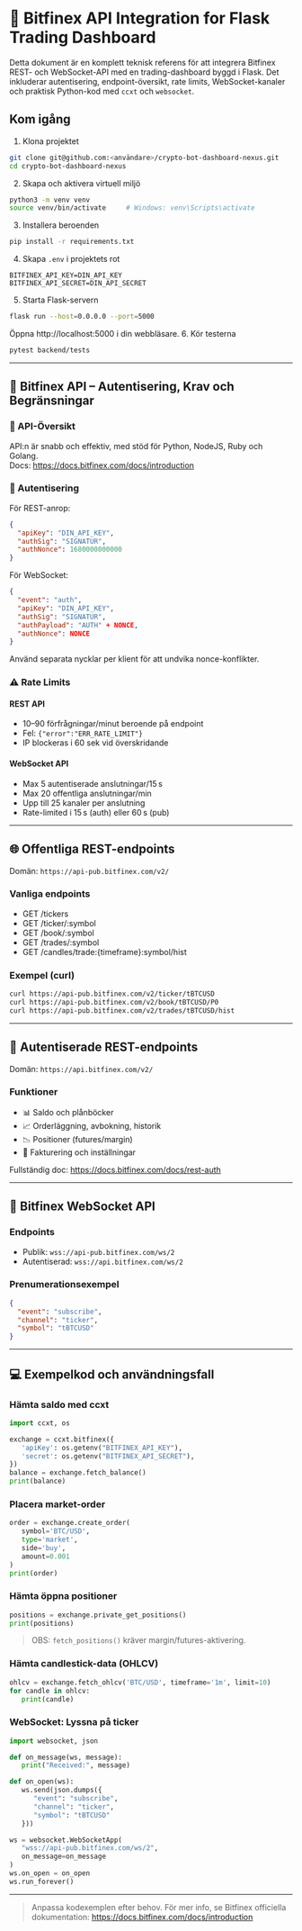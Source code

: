 # 📘 Bitfinex API Integration for Flask Trading Dashboard

Detta dokument är en komplett teknisk referens för att integrera Bitfinex REST- och WebSocket-API med en trading-dashboard byggd i Flask. Det inkluderar autentisering, endpoint-översikt, rate limits, WebSocket-kanaler och praktisk Python-kod med `ccxt` och `websocket`.

## Kom igång

1. Klona projektet  
  ```bash
  git clone git@github.com:<användare>/crypto-bot-dashboard-nexus.git
  cd crypto-bot-dashboard-nexus
  ```
2. Skapa och aktivera virtuell miljö  
  ```bash
  python3 -m venv venv
  source venv/bin/activate     # Windows: venv\Scripts\activate
  ```
3. Installera beroenden  
  ```bash
  pip install -r requirements.txt
  ```
4. Skapa `.env` i projektets rot  
  ```dotenv
  BITFINEX_API_KEY=DIN_API_KEY
  BITFINEX_API_SECRET=DIN_API_SECRET
  ```
5. Starta Flask-servern  
  ```bash
  flask run --host=0.0.0.0 --port=5000
  ```
  Öppna http://localhost:5000 i din webbläsare.
6. Kör testerna
  ```bash
  pytest backend/tests
  ```


---

## 🔐 Bitfinex API – Autentisering, Krav och Begränsningar

### 📌 API-Översikt  
API:n är snabb och effektiv, med stöd för Python, NodeJS, Ruby och Golang.  
Docs: https://docs.bitfinex.com/docs/introduction

### 🔑 Autentisering  
För REST-anrop:
```json
{
  "apiKey": "DIN_API_KEY",
  "authSig": "SIGNATUR",
  "authNonce": 1680000000000
}
```
För WebSocket:
```json
{
  "event": "auth",
  "apiKey": "DIN_API_KEY",
  "authSig": "SIGNATUR",
  "authPayload": "AUTH" + NONCE,
  "authNonce": NONCE
}
```
Använd separata nycklar per klient för att undvika nonce-konflikter.

### ⚠️ Rate Limits

#### REST API
* 10–90 förfrågningar/minut beroende på endpoint  
* Fel: `{"error":"ERR_RATE_LIMIT"}`  
* IP blockeras i 60 sek vid överskridande

#### WebSocket API
* Max 5 autentiserade anslutningar/15 s  
* Max 20 offentliga anslutningar/min  
* Upp till 25 kanaler per anslutning  
* Rate-limited i 15 s (auth) eller 60 s (pub)

---

## 🌐 Offentliga REST-endpoints

Domän: `https://api-pub.bitfinex.com/v2/`

### Vanliga endpoints
* GET /tickers  
* GET /ticker/:symbol  
* GET /book/:symbol  
* GET /trades/:symbol  
* GET /candles/trade:{timeframe}:symbol/hist

### Exempel (curl)
```bash
curl https://api-pub.bitfinex.com/v2/ticker/tBTCUSD
curl https://api-pub.bitfinex.com/v2/book/tBTCUSD/P0
curl https://api-pub.bitfinex.com/v2/trades/tBTCUSD/hist
```

---

## 🔐 Autentiserade REST-endpoints

Domän: `https://api.bitfinex.com/v2/`

### Funktioner
* 📊 Saldo och plånböcker  
* 📈 Orderläggning, avbokning, historik  
* 📉 Positioner (futures/margin)  
* 🧾 Fakturering och inställningar

Fullständig doc: https://docs.bitfinex.com/docs/rest-auth

---

## 🔌 Bitfinex WebSocket API

### Endpoints
* Publik: `wss://api-pub.bitfinex.com/ws/2`  
* Autentiserad: `wss://api.bitfinex.com/ws/2`

### Prenumerationsexempel
```json
{
  "event": "subscribe",
  "channel": "ticker",
  "symbol": "tBTCUSD"
}
```

---

## 💻 Exempelkod och användningsfall

### Hämta saldo med ccxt
```python
import ccxt, os

exchange = ccxt.bitfinex({
   'apiKey': os.getenv("BITFINEX_API_KEY"),
   'secret': os.getenv("BITFINEX_API_SECRET"),
})
balance = exchange.fetch_balance()
print(balance)
```

### Placera market-order
```python
order = exchange.create_order(
   symbol='BTC/USD',
   type='market',
   side='buy',
   amount=0.001
)
print(order)
```

### Hämta öppna positioner
```python
positions = exchange.private_get_positions()
print(positions)
```
> OBS: `fetch_positions()` kräver margin/futures-aktivering.

### Hämta candlestick-data (OHLCV)
```python
ohlcv = exchange.fetch_ohlcv('BTC/USD', timeframe='1m', limit=10)
for candle in ohlcv:
   print(candle)
```

### WebSocket: Lyssna på ticker
```python
import websocket, json

def on_message(ws, message):
   print("Received:", message)

def on_open(ws):
   ws.send(json.dumps({
      "event": "subscribe",
      "channel": "ticker",
      "symbol": "tBTCUSD"
   }))

ws = websocket.WebSocketApp(
   "wss://api-pub.bitfinex.com/ws/2",
   on_message=on_message
)
ws.on_open = on_open
ws.run_forever()
```

---

> Anpassa kodexemplen efter behov. För mer info, se Bitfinex officiella dokumentation: https://docs.bitfinex.com/docs/introduction
